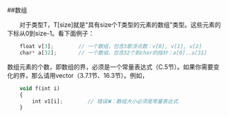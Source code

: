 ##数组

&emsp;&emsp;对于类型T，T[size]就是“具有size个T类型的元素的数组”类型。这些元素的下标从0到size-1。看下面例子：

```javascript
    float v[3];        // 一个数组，包含3歌浮点数：v[0], v[1], v[2]
    char* a[32];       // 一个数组，包含32个到char的指针：a[0]..a[31]
```

数组元素的个数，即数组的界，必须是一个常量表达式（C.5节）。如果你需要变化的界，那么请用vector（3.7.1节、16.3节）。例如，

```javascript
    void f(int i)
    {
        int v1[i];        // 错误❌：数组大小必须是常量表达式
    }
```